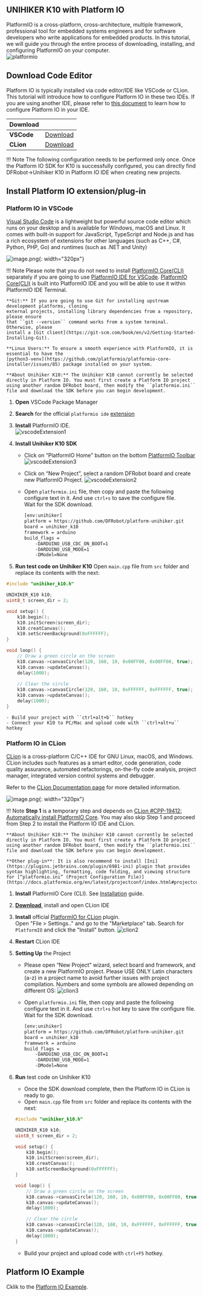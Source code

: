 ## **UNIHIKER K10 with Platform IO**
PlatformIO is a cross-platform, cross-architecture, multiple framework, professional tool for embedded systems engineers and for software developers who write applications for embedded products.
In this tutorial, we will guide you through the entire process of downloading, installing, and configuring PlatformIO on your computer.<br/>
![platformio](img/gettingstarted_platformio/Platformio.png)

## **Download Code Editor**
Platform IO is typically installed via code editor/IDE like VSCode or CLion. This tutorial will introduce how to configure Platform IO in these two IDEs.
If you are using another IDE, please refer to [this document](https://docs.platformio.org/en/latest/integration/ide/index.html) to learn how to configure Platform IO in your IDE.

| **Download** |  |
| --- | --- |
| **VSCode** | [Download](https://code.visualstudio.com/Download) |
| **CLion** | [Download](https://www.jetbrains.com/clion/) |

!!! Note 
    The following configuration needs to be performed only once. Once the Platform IO SDK for K10 is successfully configured, you can directly find DFRobot->Unihiker K10 in Platform IO IDE when creating new projects.

## **Install Platform IO extension/plug-in**
### Platform IO in VSCode
[Visual Studio Code](https://code.visualstudio.com/) is a lightweight but powerful source code editor which runs on your desktop and is available for Windows, macOS and Linux. It comes with built-in support for JavaScript, TypeScript and Node.js and has a rich ecosystem of extensions for other languages (such as C++, C#, Python, PHP, Go) and runtimes (such as .NET and Unity)


 ![image.png](img/gettingstarted_platformio/vscode.png){: width="320px"}

!!! Note 
    Please note that you do not need to install [PlatformIO Core(CLI)](https://docs.platformio.org/en/latest/core/index.html#piocore) separately if
    you are going to use [PlatformIO IDE for VSCode](https://docs.platformio.org/en/latest/integration/ide/vscode.html#ide-vscode). [PlatformIO Core(CLI)](https://docs.platformio.org/en/latest/core/index.html#piocore) is built into
    PlatformIO IDE and you will be able to use it within PlatformIO IDE Terminal.

    **Git:** If you are going to use Git for installing upstream development platforms, cloning
    external projects, installing library dependencies from a repository, please ensure
    that ``git --version`` command works from a system terminal. Otherwise, please
    install a [Git client](https://git-scm.com/book/en/v2/Getting-Started-Installing-Git).

    **Linux Users:** To ensure a smooth experience with PlatformIO, it is essential to have the
    [python3-venv](https://github.com/platformio/platformio-core-installer/issues/85) package installed on your system.

    **About Unihiker K10:** The Unihiker K10 cannot currently be selected directly in Platform IO. You must first create a Platform IO project using another random DFRobot board, then modify the ``platformio.ini`` file and download the SDK before you can begin development.

1. **Open** VSCode Package Manager
2. **Search** for the official ``platformio ide`` [extension](https://marketplace.visualstudio.com/items?itemName=platformio.platformio-ide)
3. **Install** PlatformIO IDE.<br/>
![vscodeExtension1](img/gettingstarted_platformio/vscodeExtension1.png)

4. **Install Unihiker K10 SDK**
    - Click on “PlatformIO Home” button on the bottom [PlatformIO Toolbar](https://docs.platformio.org/en/latest/integration/ide/vscode.html#ide-vscode-toolbar)
    ![vscodeExtension3](img/gettingstarted_platformio/vscodeExtension3.png)

    - Click on “New Project”, select a random DFRobot board and create new PlatformIO Project.
    ![vscodeExtension2](img/gettingstarted_platformio/vscodeExtension2.png)

    - Open ``platformio.ini`` file, then copy and paste the following configure text in it. And use ``ctrl+s`` to save the configure file.<br/>
    Wait for the SDK download.
        ````bash title="platformio.ini"
        [env:unihiker]
        platform = https://github.com/DFRobot/platform-unihiker.git
        board = unihiker_k10
        framework = arduino
        build_flags = 
            -DARDUINO_USB_CDC_ON_BOOT=1
            -DARDUINO_USB_MODE=1
            -DModel=None
        ````

5. **Run test code on Unihiker K10**
Open ``main.cpp`` file from ``src`` folder and replace its contents with the next:
````c++ title="test code"
#include "unihiker_k10.h"

UNIHIKER_K10 k10;
uint8_t screen_dir = 2;

void setup() {
    k10.begin();
    k10.initScreen(screen_dir);
    k10.creatCanvas();
    k10.setScreenBackground(0xFFFFFF);
}

void loop() {
    // Draw a green circle on the screen
    k10.canvas->canvasCircle(120, 160, 10, 0x00FF00, 0x00FF00, true);
    k10.canvas->updateCanvas();
    delay(1000);
    
    // Clear the circle
    k10.canvas->canvasCircle(120, 160, 10, 0xFFFFFF, 0xFFFFFF, true);
    k10.canvas->updateCanvas();
    delay(1000);
}
````

    - Build your project with ``ctrl+alt+b`` hotkey
    - Connect your K10 to PC/Mac and upload code with ``ctrl+alt+u`` hotkey

### Platform IO in CLion
[CLion](https://www.jetbrains.com/clion/) is a cross-platform C/C++ IDE for GNU Linux, macOS, and Windows. CLion includes such features as a smart editor, code generation, code quality assurance, automated refactorings, on-the-fly code analysis, project manager, integrated version control systems and debugger.

Refer to the [CLion Documentation page](https://www.jetbrains.com/help/clion/installation-guide.html) for more detailed information.

![image.png](img/gettingstarted_platformio/clionExtension1.png){: width="320px"}

!!! Note 
    **Step 1** is a temporary step and depends on [CLion #CPP-19412: Automatically install PlatformIO Core](https://youtrack.jetbrains.com/issue/CPP-19412). You may also skip Step 1 and proceed from Step 2 to install the Platform IO IDE and  CLion.

    **About Unihiker K10:** The Unihiker K10 cannot currently be selected directly in Platform IO. You must first create a Platform IO project using another random DFRobot board, then modify the ``platformio.ini`` file and download the SDK before you can begin development.

    **Other plug-in**: It is also recommend to install [Ini](https://plugins.jetbrains.com/plugin/6981-ini) plugin that provides syntax highlighting, formatting, code folding, and viewing structure for [“platformio.ini” (Project Configuration File)](https://docs.platformio.org/en/latest/projectconf/index.html#projectconf).

1. **Install** PlatformIO Core (CLI). See [Installation](https://docs.platformio.org/en/latest/core/installation/index.html#core-installation) guide.

2. **[Download](https://www.jetbrains.com/clion/)**, install and open CLion IDE

3. **Install** official [PlatformIO for CLion](https://plugins.jetbrains.com/plugin/13922-platformio-for-clion) plugin.<br/>
Open "File > Settings.." and go to the "Marketplace" tab. Search for ``PlatformIO`` and click the "Install" button.
![clion2](img/gettingstarted_platformio/clionExtension2.png)

4. **Restart** CLion IDE

5. **Setting Up** the Project
    - Please open “New Project” wizard, select board and framework, and create a new PlatformIO project. Please USE ONLY Latin characters (a-z) in a project name to avoid further issues with project compilation. Numbers and some symbols are allowed depending on different OS:
    ![clion3](img/gettingstarted_platformio/clionExtension3.png)

    - Open ``platformio.ini`` file, then copy and paste the following configure text in it. And use ``ctrl+s`` hot key to save the configure file.<br/>
    Wait for the SDK download.
        ````bash title="platformio.ini"
        [env:unihiker]
        platform = https://github.com/DFRobot/platform-unihiker.git
        board = unihiker_k10
        framework = arduino
        build_flags = 
            -DARDUINO_USB_CDC_ON_BOOT=1
            -DARDUINO_USB_MODE=1
            -DModel=None
        ````

6. **Run** test code on Unihiker K10
    - Once the SDK download complete, then the Platform IO in CLion is ready to go. 
    - Open ``main.cpp`` file from ``src`` folder and replace its contents with the next:

    ````c++ title="test code"
    #include "unihiker_k10.h"

    UNIHIKER_K10 k10;
    uint8_t screen_dir = 2;

    void setup() {
        k10.begin();
        k10.initScreen(screen_dir);
        k10.creatCanvas();
        k10.setScreenBackground(0xFFFFFF);
    }

    void loop() {
        // Draw a green circle on the screen
        k10.canvas->canvasCircle(120, 160, 10, 0x00FF00, 0x00FF00, true);
        k10.canvas->updateCanvas();
        delay(1000);
    
        // Clear the circle
        k10.canvas->canvasCircle(120, 160, 10, 0xFFFFFF, 0xFFFFFF, true);
        k10.canvas->updateCanvas();
        delay(1000);
    }
    ````

    - Build your project and upload code with ``ctrl+F5`` hotkey.


## **Platform IO Example**
Cklik to the [Platform IO Example](../Examples/examples_arduinoide.md).